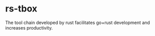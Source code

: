 # rs-tbox
The tool chain developed by rust facilitates go+rust development and increases productivity.
